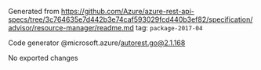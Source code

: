 Generated from https://github.com/Azure/azure-rest-api-specs/tree/3c764635e7d442b3e74caf593029fcd440b3ef82/specification/advisor/resource-manager/readme.md tag: `package-2017-04`

Code generator @microsoft.azure/autorest.go@2.1.168

No exported changes